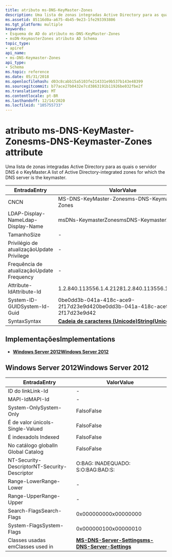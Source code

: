 ```yaml
---
title: atributo ms-DNS-KeyMaster-Zones
description: Uma lista de zonas integradas Active Directory para as quais o servidor DNS é o KeyMaster.
ms.assetid: 85116d0a-a675-4b45-9e23-1fe293393806
ms.tgt_platform: multiple
keywords:
- Esquema de AD do atributo ms-DNS-KeyMaster-Zones
- msDN-KeymasterZones atributo AD Schema
topic_type:
- apiref
api_name:
- ms-DNS-Keymaster-Zones
api_type:
- Schema
ms.topic: reference
ms.date: 05/31/2018
ms.openlocfilehash: d03c8cabb15a5103fe214331e9b537b143e48399
ms.sourcegitcommit: b77ace27b0432e7cd3863191b11926be032fbe2f
ms.translationtype: MT
ms.contentlocale: pt-BR
ms.lasthandoff: 12/14/2020
ms.locfileid: "105755733"
---
```

# <a name="ms-dns-keymaster-zones-attribute"></a><span data-ttu-id="10fdb-105">atributo ms-DNS-KeyMaster-Zones</span><span class="sxs-lookup"><span data-stu-id="10fdb-105">ms-DNS-Keymaster-Zones attribute</span></span>

<span data-ttu-id="10fdb-106">Uma lista de zonas integradas Active Directory para as quais o servidor DNS é o KeyMaster.</span><span class="sxs-lookup"><span data-stu-id="10fdb-106">A list of Active Directory-integrated zones for which the DNS server is the keymaster.</span></span>



| <span data-ttu-id="10fdb-107">Entrada</span><span class="sxs-lookup"><span data-stu-id="10fdb-107">Entry</span></span> | <span data-ttu-id="10fdb-108">Valor</span><span class="sxs-lookup"><span data-stu-id="10fdb-108">Value</span></span> |
|-------------------|---------------------------------------------|
| <span data-ttu-id="10fdb-109">CN</span><span class="sxs-lookup"><span data-stu-id="10fdb-109">CN</span></span>                | <span data-ttu-id="10fdb-110">MS-DNS-KeyMaster-Zones</span><span class="sxs-lookup"><span data-stu-id="10fdb-110">ms-DNS-Keymaster-Zones</span></span>                      |
| <span data-ttu-id="10fdb-111">LDAP-Display-Name</span><span class="sxs-lookup"><span data-stu-id="10fdb-111">Ldap-Display-Name</span></span> | <span data-ttu-id="10fdb-112">msDNs-KeymasterZones</span><span class="sxs-lookup"><span data-stu-id="10fdb-112">msDNS-KeymasterZones</span></span>                        |
| <span data-ttu-id="10fdb-113">Tamanho</span><span class="sxs-lookup"><span data-stu-id="10fdb-113">Size</span></span>              | \-                                          |
| <span data-ttu-id="10fdb-114">Privilégio de atualização</span><span class="sxs-lookup"><span data-stu-id="10fdb-114">Update Privilege</span></span>  | \-                                          |
| <span data-ttu-id="10fdb-115">Frequência de atualização</span><span class="sxs-lookup"><span data-stu-id="10fdb-115">Update Frequency</span></span>  | \-                                          |
| <span data-ttu-id="10fdb-116">Attribute-Id</span><span class="sxs-lookup"><span data-stu-id="10fdb-116">Attribute-Id</span></span>      | <span data-ttu-id="10fdb-117">1.2.840.113556.1.4.2128</span><span class="sxs-lookup"><span data-stu-id="10fdb-117">1.2.840.113556.1.4.2128</span></span>                     |
| <span data-ttu-id="10fdb-118">System-ID-GUID</span><span class="sxs-lookup"><span data-stu-id="10fdb-118">System-Id-Guid</span></span>    | <span data-ttu-id="10fdb-119">0be0dd3b-041a-418c-ace9-2f17d23e9d42</span><span class="sxs-lookup"><span data-stu-id="10fdb-119">0be0dd3b-041a-418c-ace9-2f17d23e9d42</span></span>        |
| <span data-ttu-id="10fdb-120">Syntax</span><span class="sxs-lookup"><span data-stu-id="10fdb-120">Syntax</span></span>            | [<span data-ttu-id="10fdb-121">**Cadeia de caracteres (Unicode)**</span><span class="sxs-lookup"><span data-stu-id="10fdb-121">**String(Unicode)**</span></span>](s-string-unicode.md) |



## <a name="implementations"></a><span data-ttu-id="10fdb-122">Implementações</span><span class="sxs-lookup"><span data-stu-id="10fdb-122">Implementations</span></span>

-   [<span data-ttu-id="10fdb-123">**Windows Server 2012**</span><span class="sxs-lookup"><span data-stu-id="10fdb-123">**Windows Server 2012**</span></span>](#windows-server-2012)

## <a name="windows-server-2012"></a><span data-ttu-id="10fdb-124">Windows Server 2012</span><span class="sxs-lookup"><span data-stu-id="10fdb-124">Windows Server 2012</span></span>



| <span data-ttu-id="10fdb-125">Entrada</span><span class="sxs-lookup"><span data-stu-id="10fdb-125">Entry</span></span> | <span data-ttu-id="10fdb-126">Valor</span><span class="sxs-lookup"><span data-stu-id="10fdb-126">Value</span></span> |
|------------------------|---------------------------------------------------------------------|
| <span data-ttu-id="10fdb-127">ID do link</span><span class="sxs-lookup"><span data-stu-id="10fdb-127">Link-Id</span></span>                | \-                                                                  |
| <span data-ttu-id="10fdb-128">MAPI-Id</span><span class="sxs-lookup"><span data-stu-id="10fdb-128">MAPI-Id</span></span>                | \-                                                                  |
| <span data-ttu-id="10fdb-129">System-Only</span><span class="sxs-lookup"><span data-stu-id="10fdb-129">System-Only</span></span>            | <span data-ttu-id="10fdb-130">Falso</span><span class="sxs-lookup"><span data-stu-id="10fdb-130">False</span></span>                                                               |
| <span data-ttu-id="10fdb-131">É de valor único</span><span class="sxs-lookup"><span data-stu-id="10fdb-131">Is-Single-Valued</span></span>       | <span data-ttu-id="10fdb-132">Falso</span><span class="sxs-lookup"><span data-stu-id="10fdb-132">False</span></span>                                                               |
| <span data-ttu-id="10fdb-133">É indexado</span><span class="sxs-lookup"><span data-stu-id="10fdb-133">Is Indexed</span></span>             | <span data-ttu-id="10fdb-134">Falso</span><span class="sxs-lookup"><span data-stu-id="10fdb-134">False</span></span>                                                               |
| <span data-ttu-id="10fdb-135">No catálogo global</span><span class="sxs-lookup"><span data-stu-id="10fdb-135">In Global Catalog</span></span>      | <span data-ttu-id="10fdb-136">Falso</span><span class="sxs-lookup"><span data-stu-id="10fdb-136">False</span></span>                                                               |
| <span data-ttu-id="10fdb-137">NT-Security-Descriptor</span><span class="sxs-lookup"><span data-stu-id="10fdb-137">NT-Security-Descriptor</span></span> | <span data-ttu-id="10fdb-138">O:BAG: INADEQUADO: S:</span><span class="sxs-lookup"><span data-stu-id="10fdb-138">O:BAG:BAD:S:</span></span>                                                        |
| <span data-ttu-id="10fdb-139">Range-Lower</span><span class="sxs-lookup"><span data-stu-id="10fdb-139">Range-Lower</span></span>            | \-                                                                  |
| <span data-ttu-id="10fdb-140">Range-Upper</span><span class="sxs-lookup"><span data-stu-id="10fdb-140">Range-Upper</span></span>            | \-                                                                  |
| <span data-ttu-id="10fdb-141">Search-Flags</span><span class="sxs-lookup"><span data-stu-id="10fdb-141">Search-Flags</span></span>           | <span data-ttu-id="10fdb-142">0x00000000</span><span class="sxs-lookup"><span data-stu-id="10fdb-142">0x00000000</span></span>                                                          |
| <span data-ttu-id="10fdb-143">System-Flags</span><span class="sxs-lookup"><span data-stu-id="10fdb-143">System-Flags</span></span>           | <span data-ttu-id="10fdb-144">0x00000010</span><span class="sxs-lookup"><span data-stu-id="10fdb-144">0x00000010</span></span>                                                          |
| <span data-ttu-id="10fdb-145">Classes usadas em</span><span class="sxs-lookup"><span data-stu-id="10fdb-145">Classes used in</span></span>        | [<span data-ttu-id="10fdb-146">**MS-DNS-Server-Settings**</span><span class="sxs-lookup"><span data-stu-id="10fdb-146">**ms-DNS-Server-Settings**</span></span>](c-msdns-serversettings.md)<br/> |



 

 





